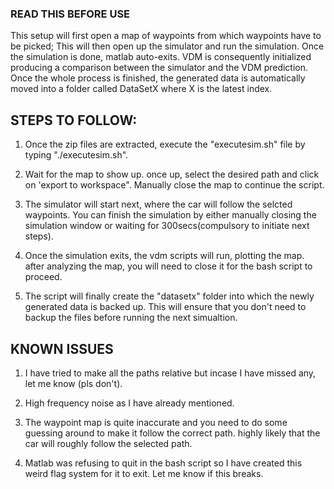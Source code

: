 ### READ THIS BEFORE USE

This setup will first open a map of waypoints from which waypoints have to be picked; This will then
open up the simulator and run the simulation. Once the simulation is done, matlab auto-exits. VDM is
consequently initialized producing a comparison between the simulator and the VDM prediction. Once the 
whole process is finished, the generated data is automatically moved into a folder called DataSetX where
X is the latest index.

## STEPS TO FOLLOW:
 
1. Once the zip files are extracted, execute the "executesim.sh" file by typing "./executesim.sh".

2. Wait for the map to show up. once up, select the desired path and click on 'export to workspace". Manually 
   close the map to continue the script.
   
3. The simulator will start next, where the car will follow the selcted waypoints. You can finish the simulation 
   by either manually closing the simulation window or waiting for 300secs(compulsory to initiate next steps).
   
4. Once the simulation exits, the vdm scripts will run, plotting the map. after analyzing the map, you will need
   to close it for the bash script to proceed.
   
5. The script will finally create the "datasetx" folder into which the newly generated data is backed up. This
   will ensure that you don't need to backup the files before running the next simualtion.
   
 ## KNOWN ISSUES  
 
 1. I have tried to make all the paths relative but incase I have missed any, let me know (pls don't).
 
 2. High frequency noise as I have already mentioned.
 
 3. The waypoint map is quite inaccurate and you need to do some guessing around to make it follow the correct path.
    highly likely that the car will roughly follow the selected path.
    
 4. Matlab was refusing to quit in the bash script so I have created this weird flag system for it to exit. Let me know
    if this breaks.

